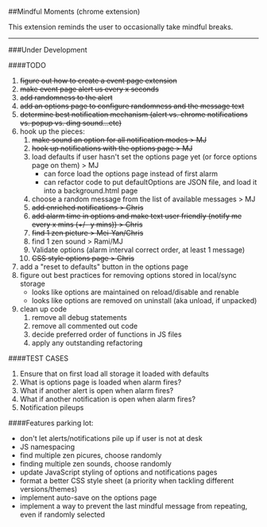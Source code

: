 ##Mindful Moments (chrome extension)

This extension reminds the user to occasionally take mindful breaks.

---

###Under Development 

####TODO
1. ~~figure out how to create a event page extension~~
2. ~~make event page alert us every x seconds~~
3. ~~add randomness to the alert~~
4. ~~add an options page to configure randomness and the message text~~
5. ~~determine best notification mechanism (alert vs. chrome notifications vs. popup vs. ding sound...etc)~~
6. hook up the pieces:
    1. ~~make sound an option for all notification modes > MJ~~
    2. ~~hook up notifications with the options page > MJ~~
    3. load defaults if user hasn't set the options page yet (or force options page on them) > MJ
        - can force load the options page instead of first alarm
        - can refactor code to put defaultOptions are JSON file, and load it into a background.html page
    3. choose a random message from the list of available messages > MJ
    4. ~~add enriched notifications > Chris~~
    5. ~~add alarm time in options and make text user friendly (notify me every x mins (+/- y mins)) > Chris~~
    6. ~~find 1 zen picture > Mei-Yan/Chris~~
    7. find 1 zen sound > Rami/MJ 
    8. Validate options (alarm interval correct order, at least 1 message)
    9. ~~CSS style options page > Chris~~
7. add a "reset to defaults" button in the options page
8. figure out best practices for removing options stored in local/sync storage
    - looks like options are maintained on reload/disable and renable
    - looks like options are removed on uninstall (aka unload, if unpacked)
9. clean up code
    1. remove all debug statements
    2. remove all commented out code
    3. decide preferred order of functions in JS files
    4. apply any outstanding refactoring

####TEST CASES
1. Ensure that on first load all storage it loaded with defaults
2. What is options page is loaded when alarm fires?
3. What if another alert is open when alarm fires?
4. What if another notification is open when alarm fires?
5. Notification pileups

####Features parking lot:
- don't let alerts/notifications pile up if user is not at desk
- JS namespacing
- find multiple zen picures, choose randomly
- finding multiple zen sounds, choose randomly
- update JavaScript styling of options and notifications pages
- format a better CSS style sheet (a priority when tackling different versions/themes)
- implement auto-save on the options page
- implement a way to prevent the last mindful message from repeating, even if randomly selected
